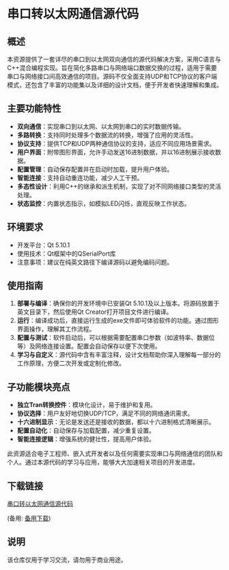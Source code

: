 # 串口转以太网通信源代码

## 概述

本资源提供了一套详尽的串口到以太网双向通信的源代码解决方案，采用C语言与C++混合编程实现。旨在简化多路串口与网络端口数据交换的过程，适用于需要串口与网络接口间高效通信的项目。源码不仅全面支持UDP和TCP协议的客户端模式，还包含了丰富的功能集以及详细的设计文档，便于开发者快速理解和集成。

## 主要功能特性

- **双向通信**：实现串口到以太网、以太网到串口的实时数据传输。
- **多路转换**：支持同时处理多个数据流的转换，增强了应用的灵活性。
- **协议支持**：提供TCP和UDP两种通信协议的支持，适应不同应用场景需求。
- **用户界面**：附带图形界面，允许手动发送16进制数据，并以16进制展示接收数据。
- **配置管理**：自动保存配置并在启动时加载，提升用户体验。
- **智能连接**：支持自动重连功能，减少人工干预。
- **多态性设计**：利用C++的继承和派生机制，实现了对不同网络接口类型的灵活处理。
- **状态监控**：内置状态指示，如模拟LED闪烁，直观反映工作状态。

## 环境要求

- 开发平台：Qt 5.10.1
- 使用技术：Qt框架中的QSerialPort库
- 注意事项：建议在纯英文路径下编译源码以避免编码问题。

## 使用指南

1. **部署与编译**：确保你的开发环境中已安装Qt 5.10.1及以上版本。将源码放置于英文目录下，然后使用Qt Creator打开项目文件进行编译。
2. **运行**：编译成功后，直接运行生成的exe文件即可体验软件的功能。通过图形界面操作，理解其工作流程。
3. **配置与测试**：软件启动后，可以根据需要配置串口参数（如波特率、数据位等）及网络连接设置。配置会自动保存以便下次使用。
4. **学习与自定义**：源代码中含有丰富注释，设计文档帮助你深入理解每一部分的工作原理，方便二次开发或定制化修改。

## 子功能模块亮点

- **独立Tran转换控件**：模块化设计，易于维护和复用。
- **协议选择**：用户友好地切换UDP/TCP，满足不同的网络通讯需求。
- **十六进制显示**：无论是发送还是接收的数据，都以十六进制格式清晰展示。
- **配置自动化**：自动保存与加载配置，减少重复设置。
- **智能连接逻辑**：增强系统的健壮性，提高用户体验。

此资源适合电子工程师、嵌入式开发者以及任何需要实现串口与网络通信的团队和个人。通过本源代码的学习与应用，能够大大加速相关项目的开发进度。

## 下载链接
[串口转以太网通信源代码](https://pan.quark.cn/s/379764237e34) 

(备用: [备用下载](https://pan.baidu.com/s/1jdRHDcMTAXnnOlkzIDeX2g?pwd=1234))

## 说明

该仓库仅用于学习交流，请勿用于商业用途。

